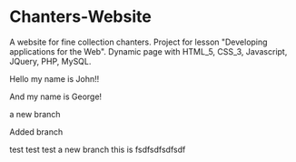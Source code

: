 # Chanters-Website
A website for fine collection chanters. Project for lesson "Developing applications for the Web". Dynamic page with HTML_5, CSS_3, Javascript, JQuery, PHP, MySQL.

Hello my name is John!!

And my name is George!


a new branch

Added branch




test test test
a new branch this is
fsdfsdfsdfsdf
